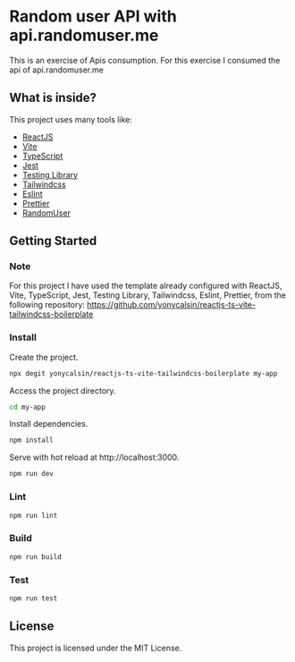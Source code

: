 # Random user API with api.randomuser.me

This is an exercise of Apis consumption. For this exercise I consumed the api of api.randomuser.me

## What is inside?

This project uses many tools like:

- [ReactJS](https://reactjs.org)
- [Vite](https://vitejs.dev)
- [TypeScript](https://www.typescriptlang.org)
- [Jest](https://jestjs.io)
- [Testing Library](https://testing-library.com)
- [Tailwindcss](https://tailwindcss.com)
- [Eslint](https://eslint.org)
- [Prettier](https://prettier.io)
- [RandomUser](https://api.randomuser.me)

## Getting Started

### Note

For this project I have used the template already configured with ReactJS, Vite, TypeScript, Jest, Testing Library, Tailwindcss, Eslint, Prettier, from the following repository: https://github.com/yonycalsin/reactjs-ts-vite-tailwindcss-boilerplate

### Install

Create the project.

```bash
npx degit yonycalsin/reactjs-ts-vite-tailwindcss-boilerplate my-app
```

Access the project directory.

```bash
cd my-app
```

Install dependencies.

```bash
npm install
```

Serve with hot reload at http://localhost:3000.

```bash
npm run dev
```

### Lint

```bash
npm run lint
```

### Build

```bash
npm run build
```

### Test

```bash
npm run test
```

## License

This project is licensed under the MIT License.
